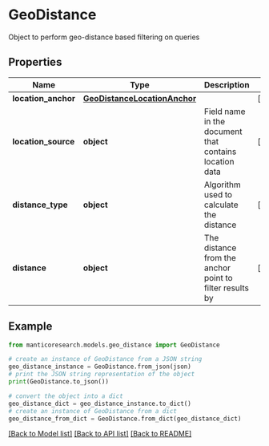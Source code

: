 # GeoDistance

Object to perform geo-distance based filtering on queries

## Properties

Name | Type | Description | Notes
------------ | ------------- | ------------- | -------------
**location_anchor** | [**GeoDistanceLocationAnchor**](GeoDistanceLocationAnchor.md) |  | [optional] 
**location_source** | **object** | Field name in the document that contains location data | [optional] 
**distance_type** | **object** | Algorithm used to calculate the distance | [optional] 
**distance** | **object** | The distance from the anchor point to filter results by | [optional] 

## Example

```python
from manticoresearch.models.geo_distance import GeoDistance

# create an instance of GeoDistance from a JSON string
geo_distance_instance = GeoDistance.from_json(json)
# print the JSON string representation of the object
print(GeoDistance.to_json())

# convert the object into a dict
geo_distance_dict = geo_distance_instance.to_dict()
# create an instance of GeoDistance from a dict
geo_distance_from_dict = GeoDistance.from_dict(geo_distance_dict)
```
[[Back to Model list]](../README.md#documentation-for-models) [[Back to API list]](../README.md#documentation-for-api-endpoints) [[Back to README]](../README.md)


